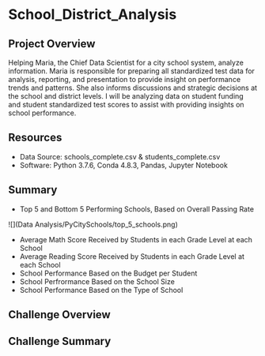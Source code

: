 # School_District_Analysis 

## Project Overview
Helping Maria, the Chief Data Scientist for a city school system, analyze information. Maria is responsible for preparing all standardized test data for analysis, reporting, and presentation to provide insight on performance trends and patterns. She also informs discussions and strategic decisions at the school and district levels. I will be analyzing data on student funding and student standardized test scores to assist with providing insights on school performance.

## Resources
- Data Source: schools_complete.csv & students_complete.csv
- Software: Python 3.7.6, Conda 4.8.3, Pandas, Jupyter Notebook

## Summary
- Top 5 and Bottom 5 Performing Schools, Based on Overall Passing Rate

![](Data Analysis/PyCitySchools/top_5_schools.png)
- Average Math Score Received by Students in each Grade Level at each School
- Average Reading Score Received by Students in each Grade Level at each School
- School Performance Based on the Budget per Student
- School Perfrormance Based on the School Size
- School Performance Based on the Type of School 

## Challenge Overview

## Challenge Summary
